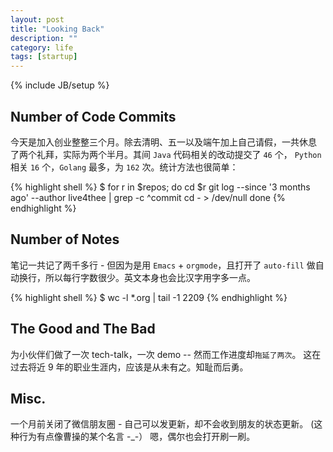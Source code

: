 ```yaml
---
layout: post
title: "Looking Back"
description: ""
category: life
tags: [startup]
---
```

{% include JB/setup %}

## Number of Code Commits

今天是加入创业整整三个月。除去清明、五一以及端午加上自己请假，一共休息
了两个礼拜，实际为两个半月。其间 `Java` 代码相关的改动提交了 `46` 个，
`Python`相关 `16` 个，`Golang` 最多，为 `162` 次。统计方法也很简单：

{% highlight shell %}
$ for r in $repos; do
    cd $r
    git log --since '3 months ago' --author live4thee | grep -c ^commit
    cd - > /dev/null
done
{% endhighlight %}

## Number of Notes

笔记一共记了两千多行 - 但因为是用 `Emacs` + `orgmode`，且打开了
`auto-fill` 做自动换行，所以每行字数很少。英文本身也会比汉字用字多一点。

{% highlight shell %}
$ wc -l *.org | tail -1
2209
{% endhighlight %}

## The Good and The Bad

为小伙伴们做了一次 tech-talk，一次 demo -- 然而工作进度却`拖延了两次`。
这在过去将近 9 年的职业生涯内，应该是从未有之。知耻而后勇。

## Misc.

一个月前关闭了微信朋友圈 - 自己可以发更新，却不会收到朋友的状态更新。
(这种行为有点像曹操的某个名言 -_-） 嗯，偶尔也会打开刷一刷。
